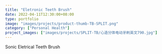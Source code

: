 ```yaml
---
title: "Eletronic Teeth Brush"
date: 2022-04-11T12:30:00+08:00
type: portfolio
image: "images/projects/product-thumb-TB-SPLIT.png"
category: ["Personal Health"]
project_images: ["images/projects/SPLIT-TB/心造分体电动牙刷英文790.jpg"]
---
```


Sonic Eletrical Teeth Brush
